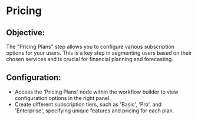 # Pricing

## Objective:
The "Pricing Plans" step allows you to configure various subscription options for your users. This is a key step in segmenting users based on their chosen services and is crucial for financial planning and forecasting.

## Configuration:
- Access the 'Pricing Plans' node within the workflow builder to view configuration options in the right panel.
- Create different subscription tiers, such as 'Basic', 'Pro', and 'Enterprise', specifying unique features and pricing for each plan.
